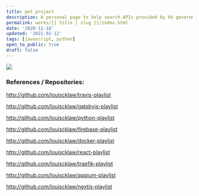 ```yaml
---
title: pet project
description: A personal page to help search APIs provided by hk government. Also trying using gatsby.
permalink: works/{{ title | slug }}/index.html
date: '2020-11-18'
updated: '2021-02-12'
tags: [javascript, python]
open_to_public: true
draft: false
---
```


![](/images/works/pet-project.avif)

### References / Repositories:

<a href="http://github.com/louiscklaw/travis-playlist">http://github.com/louiscklaw/travis-playlist</a>

<a href="http://github.com/louiscklaw/gatsbyjs-playlist">http://github.com/louiscklaw/gatsbyjs-playlist</a>

<a href="http://github.com/louiscklaw/python-playlist">http://github.com/louiscklaw/python-playlist</a>

<a href="http://github.com/louiscklaw/firebase-playlist">http://github.com/louiscklaw/firebase-playlist</a>

<a href="http://github.com/louiscklaw/docker-playlist">http://github.com/louiscklaw/docker-playlist</a>

<a href="http://github.com/louiscklaw/react-playlist">http://github.com/louiscklaw/react-playlist</a>

<a href="http://github.com/louiscklaw/traefik-playlist">http://github.com/louiscklaw/traefik-playlist</a>

<a href="http://github.com/louiscklaw/appium-playlist">http://github.com/louiscklaw/appium-playlist</a>

<a href="http://github.com/louiscklaw/nextjs-playlist">http://github.com/louiscklaw/nextjs-playlist</a>
